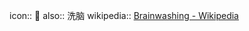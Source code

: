 icon:: 🧠
also:: 洗脑
wikipedia:: [Brainwashing - Wikipedia](https://en.wikipedia.org/wiki/Brainwashing)
